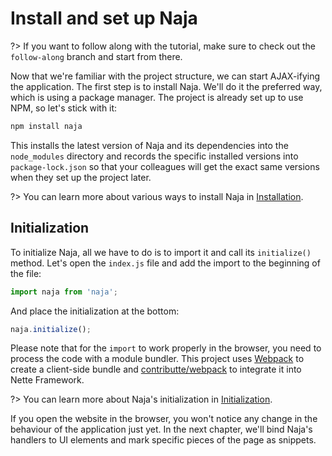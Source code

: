 # Install and set up Naja

?> If you want to follow along with the tutorial, make sure to check out the `follow-along` branch and start from there.

Now that we're familiar with the project structure, we can start AJAX-ifying the application. The first step is to install Naja. We'll do it the preferred way, which is using a package manager. The project is already set up to use NPM, so let's stick with it:

```sh
npm install naja
```

This installs the latest version of Naja and its dependencies into the `node_modules` directory and records the specific installed versions into `package-lock.json` so that your colleagues will get the exact same versions when they set up the project later.

?> You can learn more about various ways to install Naja in [Installation](../installation.md).

## Initialization

To initialize Naja, all we have to do is to import it and call its `initialize()` method. Let's open the `index.js` file and add the import to the beginning of the file:

```js
import naja from 'naja';
```

And place the initialization at the bottom:

```js
naja.initialize();
```

Please note that for the `import` to work properly in the browser, you need to process the code with a module bundler. This project uses [Webpack](https://webpack.js.org) to create a client-side bundle and [contributte/webpack](https://github.com/contributte/webpack) to integrate it into Nette Framework.

?> You can learn more about Naja's initialization in [Initialization](../initialization.md).

If you open the website in the browser, you won't notice any change in the behaviour of the application just yet. In the next chapter, we'll bind Naja's handlers to UI elements and mark specific pieces of the page as snippets.
